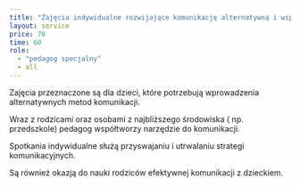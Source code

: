 ```yaml
---
title: "Zajęcia indywidualne rozwijające komunikację alternatywną i wspierającą"
layout: service
price: 70
time: 60
role:
  - "pedagog specjalny"
  - all
---
```


Zajęcia przeznaczone są dla dzieci, które potrzebują wprowadzenia alternatywnych metod komunikacji.

Wraz z rodzicami oraz osobami z najbliższego środowiska ( np. przedszkole) pedagog współtworzy narzędzie do komunikacji.

Spotkania indywidualne służą przyswajaniu i utrwalaniu strategi komunikacyjnych.

Są również okazją do nauki rodziców efektywnej komunikacji z dzieckiem.
